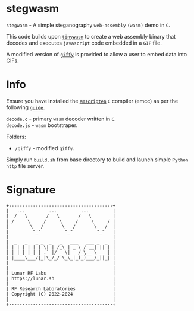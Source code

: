 # stegwasm

`stegwasm` - A simple steganography `web-assembly` `(wasm)` demo in `C`.

This code builds upon [`tinywasm`](https://github.com/lunarjournal/tinywasm) to create a web assembly binary that decodes and executes `javascript` code embedded in a `GIF` file.

A modified version of [`giffy`](https://github.com/vipyne/giffy) is provided to allow a user to embed data into GIFs.

# Info
Ensure you have installed the [`emscripten`](https://emscripten.org) `C` compiler (emcc) as per the following [`guide`](https://emscripten.org/docs/getting_started/downloads.html).

`decode.c` - primary `wasm` decoder written in `C`.<br>
`decode.js` - `wasm` bootstraper. <br>

Folders:
* `/giffy` - modified `giffy`. <br>

Simply run `build.sh` from base directory to build and launch simple `Python` `http` file server.

# Signature

```
+---------------------------------------+
|   .-.         .-.         .-.         |
|  /   \       /   \       /   \        |
| /     \     /     \     /     \     / |
|        \   /       \   /       \   /  |
|         "_"         "_"         "_"   |
|                                       |
|  _   _   _ _  _   _   ___   ___ _  _  |
| | | | | | | \| | /_\ | _ \ / __| || | |
| | |_| |_| | .` |/ _ \|   /_\__ \ __ | |
| |____\___/|_|\_/_/ \_\_|_(_)___/_||_| |
|                                       |
|                                       |
| Lunar RF Labs                         |
| https://lunar.sh                      |
|                                       |
| RF Research Laboratories              |
| Copyright (C) 2022-2024               |
|                                       |
+---------------------------------------+
```
